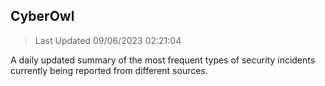 ## CyberOwl 
> Last Updated 09/06/2023 02:21:04 


A daily updated summary of the most frequent types of security incidents currently being reported from different sources.


